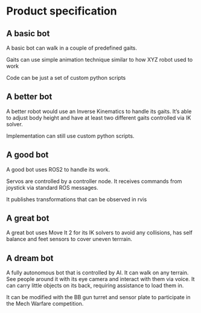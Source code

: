 # Product specification

## A basic bot

A basic bot can walk in a couple of predefined gaits.

Gaits can use simple animation technique similar to how XYZ robot used
to work

Code can be just a set of custom python scripts

## A better bot

A better robot would use an Inverse Kinematics to handle its gaits. It’s
able to adjust body height and have at least two different gaits
controlled via IK solver.

Implementation can still use custom python scripts.

## A good bot

A good bot uses ROS2 to handle its work.

Servos are controlled by a controller node. It receives commands from
joystick via standard ROS messages.

It publishes transformations that can be observed in rvis

## A great bot

A great bot uses Move It 2 for its IK solvers to avoid any collisions,
has self balance and feet sensors to cover uneven terrrain.

## A dream bot

A fully autonomous bot that is controlled by AI. It can walk on any
terrain. See people around it with its eye camera and interact with them
via voice. It can carry little objects on its back, requiring assistance
to load them in.

It can be modified with the BB gun turret and sensor plate to
participate in the Mech Warfare competition.
